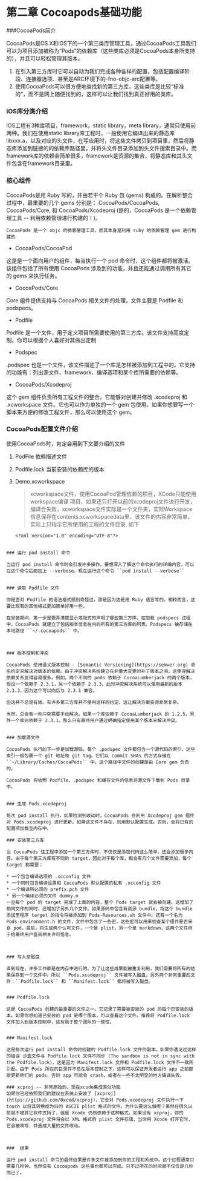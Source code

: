 # 第二章 Cocoapods基础功能

###CocoaPods简介

CocoaPods是OS X和iOS下的一个第三类库管理工具，通过CocoaPods工具我们可以为项目添加被称为“Pods”的依赖库（这些类库必须是CocoaPods本身所支持的），并且可以轻松管理其版本。

1. 在引入第三方库时它可以自动为我们完成各种各样的配置，包括配置编译阶段、连接器选项、甚至是ARC环境下的-fno-objc-arc配置等。
2. 使用CocoaPods可以很方便地查找新的第三方库，这些类库是比较“标准的”，而不是网上随便找到的，这样可以让我们找到真正好用的类库。



### iOS库分类介绍

IOS工程有3种库项目，framework，static library，meta library，通常只使用前两种。我们在使用static library库工程时，一般使用它编译出来的静态库libxxx.a，以及对应的头文件，在写应用时，将这些文件拷贝到项目里，然后将静态库添加到链接的的依赖库路径里，并将头文件目录添加到头文件搜索目录中。而framework库的依赖会简单很多，framework是资源的集合，将静态库和其头文件包含在framework目录里。


### 核心组件

CocoaPods是用 Ruby 写的，并由若干个 Ruby 包 (gems) 构成的。在解析整合过程中，最重要的几个 gems 分别是： CocoaPods/CocoaPods, CocoaPods/Core, 和 CocoaPods/Xcodeproj (是的，CocoaPods 是一个依赖管理工具 -- 利用依赖管理进行构建的！)。

```
CocoaPods 是一个 objc 的依赖管理工具，而其本身是利用 ruby 的依赖管理 gem 进行构建的

```

* CocoaPods/CocoaPod

这是是一个面向用户的组件，每当执行一个 pod 命令时，这个组件都将被激活。该组件包括了所有使用 CocoaPods 涉及到的功能，并且还能通过调用所有其它的 gems 来执行任务。

* CocoaPods/Core

Core 组件提供支持与 CocoaPods 相关文件的处理，文件主要是 Podfile 和 podspecs。

* Podfile

Podfile 是一个文件，用于定义项目所需要使用的第三方库。该文件支持高度定制，你可以根据个人喜好对其做出定制

* Podspec

.podspec 也是一个文件，该文件描述了一个库是怎样被添加到工程中的。它支持的功能有：列出源文件、framework、编译选项和某个库所需要的依赖等。

* CocoaPods/Xcodeproj

这个 gem 组件负责所有工程文件的整合。它能够对创建并修改 .xcodeproj 和 .xcworkspace 文件。它也可以作为单独的一个 gem 包使用。如果你想要写一个脚本来方便的修改工程文件，那么可以使用这个 gem。




### CocoaPods配置文件介绍

使用CocoaPods时，肯定会用到下文要介绍的文件

1. PodFile 依赖描述文件

2. Podfile.lock 当前安装的依赖库的版本

3. Demo.xcworkspace
    
    >xcworkspace文件，使用CocoaPod管理依赖的项目，XCode只能使用workspace编译  项目，如果还只打开以前的xcodeproj文件进行开发，编译会失败，xcworkspace文件实际是一个文件夹，实际Workspace信息保存在contents.xcworkspacedata里，该文件的内容非常简单，实际上只指示它所使用的工程的文件目录, 如下
   
   
   ```
   <?xml version="1.0" encoding="UTF-8"?>
<Workspace
   version = "1.0">
   <FileRef
      location = "group:Demo/Demo.xcodeproj">
   </FileRef>
   <FileRef
      location = "group:Pods/Pods.xcodeproj">
   </FileRef>
</Workspace>

   ```
 
### 运行 pod install 命令

当运行 pod install 命令时会引发许多操作。要想深入了解这个命令执行的详细内容，可以在这个命令后面加上 --verbose。现在运行这个命令 ``pod install --verbose``
 
 
### 读取 Podfile 文件

你是否对 Podfile 的语法格式感到奇怪过，那是因为这是用 Ruby 语言写的。相较而言，这要比现有的其他格式更加简单好用一些。

在安装期间，第一步是要弄清楚显示或隐式的声明了哪些第三方库。在加载 podspecs 过程中，CocoaPods 就建立了包括版本信息在内的所有的第三方库的列表。Podspecs 被存储在本地路径 ``~/.cocoapods`` 中。
 


### 版本控制和冲突

CocoaPods 使用语义版本控制 - [Semantic Versioning](https://semver.org) 命名约定来解决对版本的依赖。由于冲突解决系统建立在非重大变更的补丁版本之间，这使得解决依赖关系变得容易很多。例如，两个不同的 pods 依赖于 CocoaLumberjack 的两个版本，假设一个依赖于 2.3.1，另一个依赖于 2.3.3，此时冲突解决系统可以使用最新的版本 2.3.3，因为这个可以向后与 2.3.1 兼容。

但这并不总是有效。有许多第三方库并不使用这样的约定，这让解决方案变得非常复杂。

当然，总会有一些冲突需要手动解决。如果一个库依赖于 CocoaLumberjack 的 1.2.5，另外一个库则依赖于 2.3.1，那么只有最终用户通过明确指定使用某个版本来解决冲突。


### 加载源文件

CocoaPods 执行的下一步是加载源码。每个 .podspec 文件都包含一个源代码的索引，这些索引一般包裹一个 git 地址和 git tag。它们以 commit SHAs 的方式存储在 ``~/Library/Caches/CocoaPods`` 中。这个路径中文件的创建是由 Core gem 负责的。

CocoaPods 将依照 Podfile、.podspec 和缓存文件的信息将源文件下载到 Pods 目录中。


### 生成 Pods.xcodeproj

每次 pod install 执行，如果检测到改动时，CocoaPods 会利用 Xcodeproj gem 组件对 Pods.xcodeproj 进行更新。如果该文件不存在，则用默认配置生成。否则，会将已有的配置项加载至内存中。

### 安装第三方库

当 CocoaPods 往工程中添加一个第三方库时，不仅仅是添加代码这么简单，还会添加很多内容。由于每个第三方库有不同的 target，因此对于每个库，都会有几个文件需要添加，每个 target 都需要：

* 一个包含编译选项的 .xcconfig 文件
* 一个同时包含编译设置和 CocoaPods 默认配置的私有 .xcconfig 文件
* 一个编译所必须的 prefix.pch 文件
* 另一个编译必须的文件 dummy.m
一旦每个 pod 的 target 完成了上面的内容，整个 Pods target 就会被创建。这增加了相同文件的同时，还增加了另外几个文件。如果源码中包含有资源 bundle，将这个 bundle 添加至程序 target 的指令将被添加到 Pods-Resources.sh 文件中。还有一个名为 Pods-environment.h 的文件，文件中包含了一些宏，这些宏可以用来检查某个组件是否来自 pod。最后，将生成两个认可文件，一个是 plist，另一个是 markdown，这两个文件用于给最终用户查阅相关许可信息。



### 写入至磁盘

直到现在，许多工作都是在内存中进行的。为了让这些成果能被重复利用，我们需要将所有的结果保存到一个文件中。所以 ``Pods.xcodeproj`` 文件被写入磁盘，另外两个非常重要的文件：``Podfile.lock`` 和 ``Manifest.lock`` 都将被写入磁盘。


### Podfile.lock

这是 CocoaPods 创建的最重要的文件之一。它记录了需要被安装的 pod 的每个已安装的版本。如果你想知道已安装的 pod 是哪个版本，可以查看这个文件。推荐将 Podfile.lock 文件加入到版本控制中，这有助于整个团队的一致性。


### Manifest.lock

这是每次运行 pod install 命令时创建的 Podfile.lock 文件的副本。如果你遇见过这样的错误 沙盒文件与 Podfile.lock 文件不同步 (The sandbox is not in sync with the Podfile.lock)，这是因为 Manifest.lock 文件和 Podfile.lock 文件不一致所引起。由于 Pods 所在的目录并不总在版本控制之下，这样可以保证开发者运行 app 之前都能更新他们的 pods，否则 app 可能会 crash，或者在一些不太明显的地方编译失败。

### xcproj -- 非常原始的，现在xcode集成类似功能
如果你已经依照我们的建议在系统上安装了 [xcproj](https://github.com/0xced/xcproj)，它会对 Pods.xcodeproj 文件执行一下 touch 以将其转换成为旧的 ASCII plist 格式的文件。为什么要这么做呢？虽然在很久以前就不被其它软件支持了，但是 Xcode 仍然依赖于这种格式。如果没有 xcproj，你的 Pods.xcodeproj 文件将会以 XML 格式的 plist 文件存储，当你用 Xcode 打开它时，它会被改写，并造成大量的文件改动。



###  结果

运行 pod install 命令的最终结果是许多文件被添加到你的工程和系统中。这个过程通常只需要几秒钟。当然没有 Cocoapods 这些事也都可以完成。只不过所花的时间就不仅仅是几秒而已了。







 